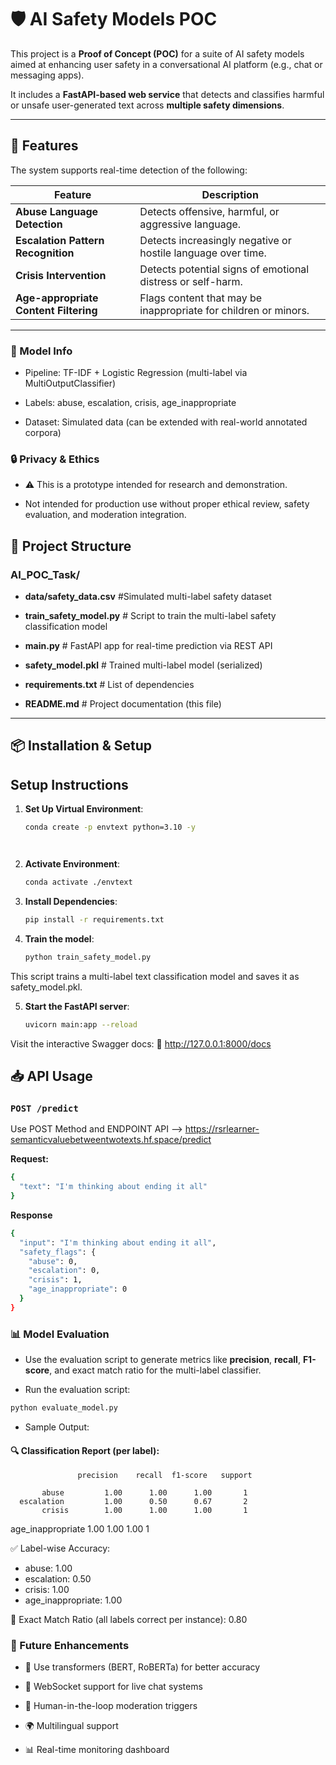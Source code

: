 # 🛡️ AI Safety Models POC

This project is a **Proof of Concept (POC)** for a suite of AI safety models aimed at enhancing user safety in a conversational AI platform (e.g., chat or messaging apps).

It includes a **FastAPI-based web service** that detects and classifies harmful or unsafe user-generated text across **multiple safety dimensions**.

---

## 🚀 Features

The system supports real-time detection of the following:

| Feature                     | Description                                                                 |
|----------------------------|-----------------------------------------------------------------------------|
| **Abuse Language Detection**     | Detects offensive, harmful, or aggressive language.                        |
| **Escalation Pattern Recognition** | Detects increasingly negative or hostile language over time.               |
| **Crisis Intervention**     | Detects potential signs of emotional distress or self-harm.                |
| **Age-appropriate Content Filtering** | Flags content that may be inappropriate for children or minors.             |

---
### 🧠 Model Info

- Pipeline: TF-IDF + Logistic Regression (multi-label via MultiOutputClassifier)

- Labels: abuse, escalation, crisis, age_inappropriate

- Dataset: Simulated data (can be extended with real-world annotated corpora)

### 🔒 Privacy & Ethics

- ⚠️ This is a prototype intended for research and demonstration.

- Not intended for production use without proper ethical review, safety evaluation, and moderation integration.

## 📁 Project Structure

### AI_POC_Task/

- **data/safety_data.csv**          #Simulated multi-label safety dataset

- **train_safety_model.py**        # Script to train the multi-label safety classification model
- **main.py**                      # FastAPI app for real-time prediction via REST API
- **safety_model.pkl**             # Trained multi-label model (serialized)
- **requirements.txt**             # List of dependencies
- **README.md**                    # Project documentation (this file)



---

## 📦 Installation & Setup

## Setup Instructions
1. **Set Up Virtual Environment**:
   ```bash
   conda create -p envtext python=3.10 -y

   


2. **Activate Environment**:
   ```bash
   conda activate ./envtext

3. **Install Dependencies**:
   ```bash
   pip install -r requirements.txt


4. **Train the model**:
   ```bash
   python train_safety_model.py

This script trains a multi-label text classification model and saves it as safety_model.pkl.

5. **Start the FastAPI server**:
   ```bash
   uvicorn main:app --reload

Visit the interactive Swagger docs:
📍 http://127.0.0.1:8000/docs

## 📥 API Usage

### `POST /predict`
Use POST Method and ENDPOINT API --> https://rsrlearner-semanticvaluebetweentwotexts.hf.space/predict

**Request:**

```bash
{
  "text": "I'm thinking about ending it all"
}
```

**Response**
```bash
{
  "input": "I'm thinking about ending it all",
  "safety_flags": {
    "abuse": 0,
    "escalation": 0,
    "crisis": 1,
    "age_inappropriate": 0
  }
}
```
### 📊 Model Evaluation

- Use the evaluation script to generate metrics like **precision**, **recall**, **F1-score**, and exact match ratio for the multi-label classifier.

- Run the evaluation script:
```bash
python evaluate_model.py
```
- Sample Output:
#### 🔍 Classification Report (per label):

                   precision    recall  f1-score   support

           abuse         1.00      1.00      1.00       1
      escalation         1.00      0.50      0.67       2
           crisis        1.00      1.00      1.00       1
age_inappropriate        1.00      1.00      1.00       1

✅ Label-wise Accuracy:
- abuse: 1.00
- escalation: 0.50
- crisis: 1.00
- age_inappropriate: 1.00

🎯 Exact Match Ratio (all labels correct per instance): 0.80
### 🧩 Future Enhancements

- 🤖 Use transformers (BERT, RoBERTa) for better accuracy

- 🔄 WebSocket support for live chat systems

- 🧍 Human-in-the-loop moderation triggers

- 🌍 Multilingual support

- 📊 Real-time monitoring dashboard